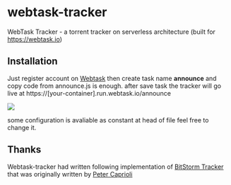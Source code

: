 # webtask-tracker
WebTask Tracker - a torrent tracker on serverless architecture (built for https://webtask.io)

## Installation
Just register account on [Webtask](https://webtask.io) then create task name **announce** and copy code from announce.js is enough. after save task the tracker will go live at https://[your-container].run.webtask.io/announce

![](https://i.imgur.com/2ovujcX.png)

some configuration is avaliable as constant at head of file feel free to change it.

## Thanks
Webtask-tracker had written following implementation of [BitStorm Tracker](https://torrentfreak.com/bitstorm-the-worlds-most-simple-bittorrent-tracker-110616/) that was originally written by [Peter Caprioli](https://caprioli.se/)
